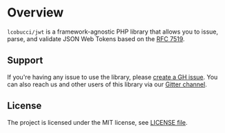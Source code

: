 # Overview

`lcobucci/jwt` is a framework-agnostic PHP library that allows you to issue, parse, and validate JSON Web Tokens based on the [RFC 7519].

## Support

If you're having any issue to use the library, please [create a GH issue].
You can also reach us and other users of this library via our [Gitter channel].

## License

The project is licensed under the MIT license, see [LICENSE file].

[RFC 7519]: https://tools.ietf.org/html/rfc7519
[create a GH issue]: https://github.com/lcobucci/jwt/issues/new
[Gitter channel]: https://gitter.im/lcobucci/jwt
[LICENSE file]: https://github.com/lcobucci/jwt/blob/master/LICENSE
